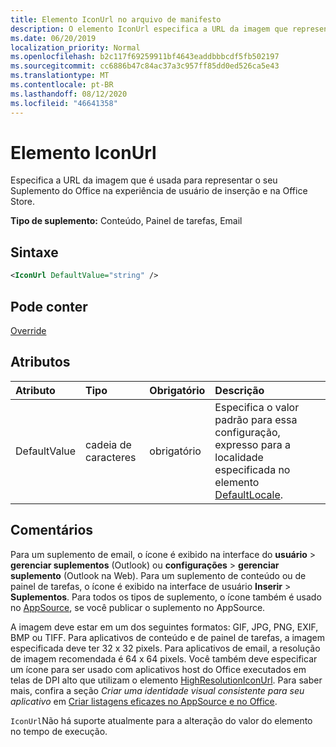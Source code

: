 ```yaml
---
title: Elemento IconUrl no arquivo de manifesto
description: O elemento IconUrl especifica a URL da imagem que representa o suplemento do Office no UX de inserção e na Office Store.
ms.date: 06/20/2019
localization_priority: Normal
ms.openlocfilehash: b2c117f69259911bf4643eaddbbbcdf5fb502197
ms.sourcegitcommit: cc6886b47c84ac37a3c957ff85dd0ed526ca5e43
ms.translationtype: MT
ms.contentlocale: pt-BR
ms.lasthandoff: 08/12/2020
ms.locfileid: "46641358"
---
```

# <a name="iconurl-element"></a>Elemento IconUrl

Especifica a URL da imagem que é usada para representar o seu Suplemento do Office na experiência de usuário de inserção e na Office Store.

**Tipo de suplemento:** Conteúdo, Painel de tarefas, Email

## <a name="syntax"></a>Sintaxe

```XML
<IconUrl DefaultValue="string" />
```

## <a name="can-contain"></a>Pode conter

[Override](override.md)

## <a name="attributes"></a>Atributos

|Atributo|Tipo|Obrigatório|Descrição|
|:-----|:-----|:-----|:-----|
|DefaultValue|cadeia de caracteres|obrigatório|Especifica o valor padrão para essa configuração, expresso para a localidade especificada no elemento [DefaultLocale](defaultlocale.md).|

## <a name="remarks"></a>Comentários

Para um suplemento de email, o ícone é exibido na interface do **usuário**  >  **gerenciar suplementos** (Outlook) ou **configurações**  >  **gerenciar suplemento** (Outlook na Web). Para um suplemento de conteúdo ou de painel de tarefas, o ícone é exibido na interface de usuário **Inserir** > **Suplementos**. Para todos os tipos de suplemento, o ícone também é usado no [AppSource](https://appsource.microsoft.com), se você publicar o suplemento no AppSource.

A imagem deve estar em um dos seguintes formatos: GIF, JPG, PNG, EXIF, BMP ou TIFF. Para aplicativos de conteúdo e de painel de tarefas, a imagem especificada deve ter 32 x 32 pixels. Para aplicativos de email, a resolução de imagem recomendada é 64 x 64 pixels. Você também deve especificar um ícone para ser usado com aplicativos host do Office executados em telas de DPI alto que utilizam o elemento [HighResolutionIconUrl](highresolutioniconurl.md). Para saber mais, confira a seção _Criar uma identidade visual consistente para seu aplicativo_ em [Criar listagens eficazes no AppSource e no Office](/office/dev/store/create-effective-office-store-listings#create-a-consistent-visual-identity).

`IconUrl`Não há suporte atualmente para a alteração do valor do elemento no tempo de execução.
